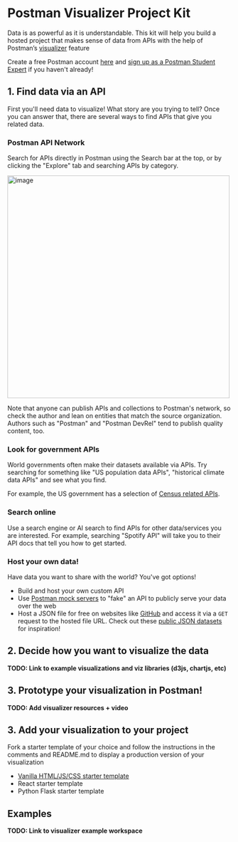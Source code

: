 # Postman Visualizer Project Kit

Data is as powerful as it is understandable. This kit will help you build a hosted project that makes sense of data from APIs with the help of Postman’s [visualizer](https://learning.postman.com/docs/sending-requests/visualizer/) feature

Create a free Postman account [here](https://www.postman.com/) and [sign up as a Postman Student Expert]() if you haven't already!

## 1. Find data via an API

First you'll need data to visualize! What story are you trying to tell? Once you can answer that, there are several ways to find APIs that give you related data.

### Postman API Network
Search for APIs directly in Postman using the Search bar at the top, or by clicking the "Explore" tab and searching APIs by category.

<img width="500" alt="image" src="https://user-images.githubusercontent.com/9841162/227543200-11921d15-bb92-44c5-9d4d-b8be3fad5da4.png">

Note that anyone can publish APIs and collections to Postman's network, so check the author and lean on entities that match the source organization. Authors such as "Postman" and "Postman DevRel" tend to publish quality content, too. 

### Look for government APIs
World governments often make their datasets available via APIs. Try searching for something like "US population data APIs", "historical climate data APIs" and see what you find. 

For example, the US government has a selection of [Census related APIs](https://www.census.gov/data/developers/data-sets.html).  
### Search online

Use a search engine or AI search to find APIs for other data/services you are interested. For example, searching "Spotify API" will take you to their API docs that tell you how to get started. 
### Host your own data!

Have data you want to share with the world? You've got options!

- Build and host your own custom API
- Use [Postman mock servers](https://learning.postman.com/docs/designing-and-developing-your-api/mocking-data/setting-up-mock/) to "fake" an API to publicly serve your data over the web
- Host a JSON file for free on websites like [GitHub](https://github.com/) and access it via a `GET` request to the hosted file URL. Check out these [public JSON datasets](https://github.com/jdorfman/awesome-json-datasets) for inspiration!

## 2. Decide how you want to visualize the data

**TODO: Link to example visualizations and viz libraries (d3js, chartjs, etc)**

## 3. Prototype your visualization in Postman!

**TODO: Add visualizer resources + video**

## 3. Add your visualization to your project

Fork a starter template of your choice and follow the instructions in the comments and README.md to display a production version of your visualization

- [Vanilla HTML/JS/CSS starter template](https://replit.com/@ClaireFroelich/Postman-x-Lehman-Hack-JavaScript-Project-Template#index.html)
- React starter template
- Python Flask starter template

## Examples

**TODO: Link to visualizer example workspace**
